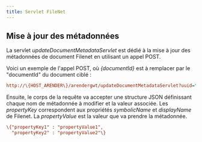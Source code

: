 ```yaml
---
title: Servlet FileNet
---
```


## Mise à jour des métadonnées

La servlet *updateDocumentMetadataServlet* est dédié à la mise à jour des métadonnées de document Filenet en utilisant un appel POST.

Voici un exemple de l'appel POST, où *\{documentId\}* est à remplacer par le "documentId" du document ciblé :


```cfg
http://\{HOST_ARENDER\}/arendergwt/updateDocumentMetadataServlet?uuid=\{documentId\}
```


Ensuite, le corps de la requête va accepter une structure JSON définissant chaque nom de métadonnée à modifier et la valeur associée. Les *propertyKey* correspondent aux propriétés *symbolicName* et *displayName* de Filenet. La *propertyValue* est la valeur que va prendre la métadonnée.


```cfg
\{"propertyKey1" : "propertyValue1",
  "propertyKey2" : "propertyValue2"\}
```


